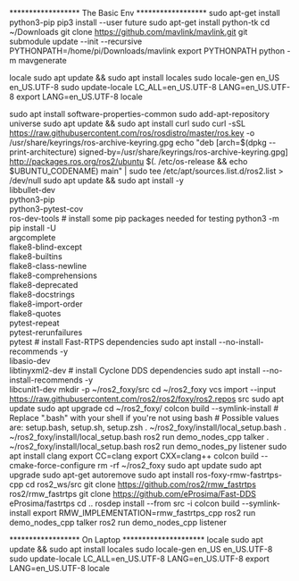 ****************** The Basic Env ******************
sudo apt-get install python3-pip
pip3 install --user future
sudo apt-get install python-tk
cd ~/Downloads
git clone https://github.com/mavlink/mavlink.git
git submodule update --init --recursive
PYTHONPATH=/home/pi/Downloads/mavlink
export PYTHONPATH
python -m mavgenerate

locale
sudo apt update && sudo apt install locales
sudo locale-gen en_US en_US.UTF-8
sudo update-locale LC_ALL=en_US.UTF-8 LANG=en_US.UTF-8
export LANG=en_US.UTF-8
locale

sudo apt install software-properties-common
sudo add-apt-repository universe
sudo apt update && sudo apt install curl
sudo curl -sSL https://raw.githubusercontent.com/ros/rosdistro/master/ros.key -o /usr/share/keyrings/ros-archive-keyring.gpg
echo "deb [arch=$(dpkg --print-architecture) signed-by=/usr/share/keyrings/ros-archive-keyring.gpg] http://packages.ros.org/ros2/ubuntu $(. /etc/os-release && echo $UBUNTU_CODENAME) main" | sudo tee /etc/apt/sources.list.d/ros2.list > /dev/null
sudo apt update && sudo apt install -y \
  libbullet-dev \
  python3-pip \
  python3-pytest-cov \
  ros-dev-tools
    # install some pip packages needed for testing
python3 -m pip install -U \
  argcomplete \
  flake8-blind-except \
  flake8-builtins \
  flake8-class-newline \
  flake8-comprehensions \
  flake8-deprecated \
  flake8-docstrings \
  flake8-import-order \
  flake8-quotes \
  pytest-repeat \
  pytest-rerunfailures \
  pytest
    # install Fast-RTPS dependencies
sudo apt install --no-install-recommends -y \
  libasio-dev \
  libtinyxml2-dev
    # install Cyclone DDS dependencies
sudo apt install --no-install-recommends -y \
  libcunit1-dev
mkdir -p ~/ros2_foxy/src
cd ~/ros2_foxy
vcs import --input https://raw.githubusercontent.com/ros2/ros2/foxy/ros2.repos src
sudo apt update
sudo apt upgrade
cd ~/ros2_foxy/
colcon build --symlink-install
    # Replace ".bash" with your shell if you're not using bash
    # Possible values are: setup.bash, setup.sh, setup.zsh
. ~/ros2_foxy/install/local_setup.bash
. ~/ros2_foxy/install/local_setup.bash
ros2 run demo_nodes_cpp talker
. ~/ros2_foxy/install/local_setup.bash
ros2 run demo_nodes_py listener
sudo apt install clang
export CC=clang
export CXX=clang++
colcon build --cmake-force-configure
rm -rf ~/ros2_foxy
sudo apt update
sudo apt upgrade
sudo apt-get autoremove
sudo apt install ros-foxy-rmw-fastrtps-cpp
cd ros2_ws/src
git clone https://github.com/ros2/rmw_fastrtps ros2/rmw_fastrtps
git clone https://github.com/eProsima/Fast-DDS eProsima/fastrtps
cd ..
rosdep install --from src -i
colcon build --symlink-install
export RMW_IMPLEMENTATION=rmw_fastrtps_cpp
ros2 run demo_nodes_cpp talker
ros2 run demo_nodes_cpp listener






****************** On Laptop *********************
locale
sudo apt update && sudo apt install locales
sudo locale-gen en_US en_US.UTF-8
sudo update-locale LC_ALL=en_US.UTF-8 LANG=en_US.UTF-8
export LANG=en_US.UTF-8
locale